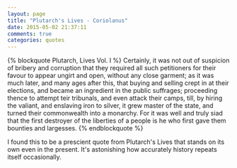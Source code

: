 ```yaml
---
layout: page
title: "Plutarch's Lives - Coriolanus"
date: 2015-05-02 21:37:11
comments: true
categories: quotes
---
```


{% blockquote Plutarch, Lives Vol. I %}
Certainly, it was not out of suspicion of bribery and corruption that they required all such petitioners for their favour to appear ungirt and open, without any close garment; as it was much later, and many ages after this, that buying and selling crept in at their elections, and became an ingredient in the public suffrages; proceeding thence to attempt teir tribunals, and even attack their camps, till, by hiring the valiant, and enslaving iron to silver, it grew master of the state, and turned their commonwealth into a monarchy. For it was well and truly siad that the first destroyer of the liberties of a people is he who first gave them bounties and largesses.
{% endblockquote %}

I found this to be a prescient quote from Plutarch's Lives that stands on its own even in the present. It's astonishing how accurately history repeats itself occasionally.
